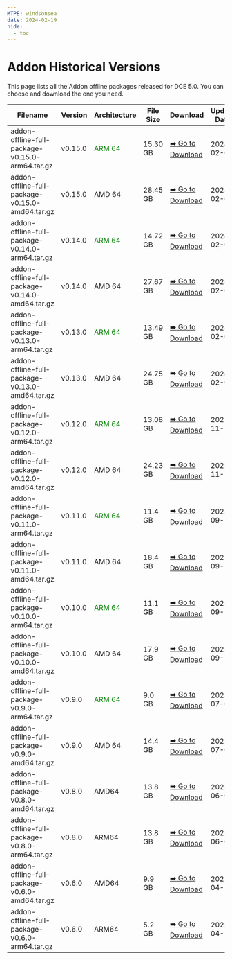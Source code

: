 ```yaml
---
MTPE: windsonsea
date: 2024-02-19
hide:
  - toc
---
```


# Addon Historical Versions

This page lists all the Addon offline packages released for DCE 5.0.
You can choose and download the one you need.

| Filename | Version | Architecture | File Size | Download | Update Date |
| -------- | ------- | ------------ | --------- | -------- | ----------- |
| addon-offline-full-package-v0.15.0-arm64.tar.gz | v0.15.0 | <font color="green">ARM 64</font> | 15.30 GB | [:arrow_right: Go to Download](./v0.15.0.md) | 2024-02-05 |
| addon-offline-full-package-v0.15.0-amd64.tar.gz | v0.15.0 | AMD 64 | 28.45 GB | [:arrow_right: Go to Download](./v0.15.0.md) | 2024-02-05 |
| addon-offline-full-package-v0.14.0-arm64.tar.gz | v0.14.0 | <font color="green">ARM 64</font> | 14.72 GB | [:arrow_right: Go to Download](./v0.14.0.md) | 2024-02-02 |
| addon-offline-full-package-v0.14.0-amd64.tar.gz | v0.14.0 | AMD 64 | 27.67 GB | [:arrow_right: Go to Download](./v0.14.0.md) | 2024-02-02 |
| addon-offline-full-package-v0.13.0-arm64.tar.gz | v0.13.0 | <font color="green">ARM 64</font> | 13.49 GB | [:arrow_right: Go to Download](./v0.13.0.md) | 2024-02-02 |
| addon-offline-full-package-v0.13.0-amd64.tar.gz | v0.13.0 | AMD 64 | 24.75 GB | [:arrow_right: Go to Download](./v0.13.0.md) | 2024-02-02 |
| addon-offline-full-package-v0.12.0-arm64.tar.gz | v0.12.0 | <font color="green">ARM 64</font> | 13.08 GB | [:arrow_right: Go to Download](./v0.12.0.md) | 2023-11-14 |
| addon-offline-full-package-v0.12.0-amd64.tar.gz | v0.12.0 | AMD 64 | 24.23 GB | [:arrow_right: Go to Download](./v0.12.0.md) | 2023-11-14 |
| addon-offline-full-package-v0.11.0-arm64.tar.gz | v0.11.0 | <font color="green">ARM 64</font> | 11.4 GB | [:arrow_right: Go to Download](./v0.11.0.md) | 2023-09-22 |
| addon-offline-full-package-v0.11.0-amd64.tar.gz | v0.11.0 | AMD 64 | 18.4 GB | [:arrow_right: Go to Download](./v0.11.0.md) | 2023-09-22 |
| addon-offline-full-package-v0.10.0-arm64.tar.gz | v0.10.0 | <font color="green">ARM 64</font> | 11.1 GB | [:arrow_right: Go to Download](./v0.10.0.md) | 2023-09-22 |
| addon-offline-full-package-v0.10.0-amd64.tar.gz | v0.10.0 | AMD 64 | 17.9 GB | [:arrow_right: Go to Download](./v0.10.0.md) | 2023-09-22 |
| addon-offline-full-package-v0.9.0-arm64.tar.gz | v0.9.0 | <font color="green">ARM 64</font> | 9.0 GB | [:arrow_right: Go to Download](./v0.9.0.md) | 2023-07-07 |
| addon-offline-full-package-v0.9.0-amd64.tar.gz | v0.9.0 | AMD 64 | 14.4 GB | [:arrow_right: Go to Download](./v0.9.0.md) | 2023-07-07 |
| addon-offline-full-package-v0.8.0-amd64.tar.gz | v0.8.0 | AMD64 | 13.8 GB | [:arrow_right: Go to Download](./v0.8.0.md) | 2023-06-01 |
| addon-offline-full-package-v0.8.0-arm64.tar.gz | v0.8.0 | ARM64 | 13.8 GB | [:arrow_right: Go to Download](./v0.8.0.md) | 2023-06-01 |
| addon-offline-full-package-v0.6.0-amd64.tar.gz | v0.6.0 | AMD64 | 9.9 GB | [:arrow_right: Go to Download](./v0.6.0.md) | 2023-04-14 |
| addon-offline-full-package-v0.6.0-arm64.tar.gz | v0.6.0 | ARM64 | 5.2 GB | [:arrow_right: Go to Download](./v0.6.0.md) | 2023-04-14 |

